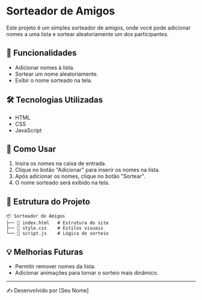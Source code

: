 # Sorteador de Amigos

Este projeto é um simples sorteador de amigos, onde você pode adicionar nomes a uma lista e sortear aleatoriamente um dos participantes.

## 🚀 Funcionalidades
- Adicionar nomes à lista.
- Sortear um nome aleatoriamente.
- Exibir o nome sorteado na tela.

## 🛠 Tecnologias Utilizadas
- HTML
- CSS
- JavaScript

## 📌 Como Usar
1. Insira os nomes na caixa de entrada.
2. Clique no botão "Adicionar" para inserir os nomes na lista.
3. Após adicionar os nomes, clique no botão "Sortear".
4. O nome sorteado será exibido na tela.

## 📂 Estrutura do Projeto
```
📦 Sorteador de Amigos
├── 📜 index.html   # Estrutura do site
├── 📜 style.css    # Estilos visuais
└── 📜 script.js    # Lógica do sorteio
```

## 💡 Melhorias Futuras
- Permitir remover nomes da lista.
- Adicionar animações para tornar o sorteio mais dinâmico.

---
✍️ Desenvolvido por [Seu Nome]


